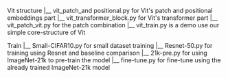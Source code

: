 Vit structure
|__ vit_patch_and positional.py for Vit's patch and positional embeddings part
|__ vit_transformer_block.py for Vit's transformer part
|__ vit_patch_vit.py for the patch combination
|__ vit_train.py is a demo use our simple core-structure of Vit

Train
|__ Small-CIFAR10.py for small dataset training
|__ Resnet-50.py for training using Resnet and baseline comparison
|__ 21k-pre.py for using ImageNet-21k to pre-train the model
|__ fine-tune.py for fine-tune using the already trained ImageNet-21k model

